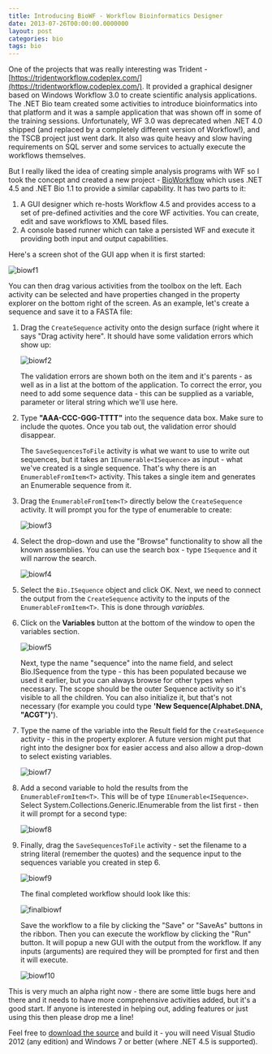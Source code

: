 ```yaml
---
title: Introducing BioWF - Workflow Bioinformatics Designer
date: 2013-07-26T00:00:00.0000000
layout: post
categories: bio
tags: bio
---
```


One of the projects that was really interesting was Trident - [https://tridentworkflow.codeplex.com/](https://tridentworkflow.codeplex.com/).  It provided a graphical designer based on Windows Workflow 3.0 to create scientific analysis applications.  The .NET Bio team created some activities to introduce bioinformatics into that platform and it was a sample application that was shown off in some of the training sessions.  Unfortunately, WF 3.0 was deprecated when .NET 4.0 shipped (and replaced by a completely different version of Workflow!), and the TSCB project just went dark.  It also was quite heavy and slow having requirements on SQL server and some services to actually execute the workflows themselves.

But I really liked the idea of creating simple analysis programs with WF so I took the concept and created a new project - [BioWorkflow](https://github.com/markjulmar/BioWorkflow/) which uses .NET 4.5 and .NET Bio 1.1 to provide a similar capability.  It has two parts to it:

1. A GUI designer which re-hosts Workflow 4.5 and provides access to a set of pre-defined activities and the core WF activities.  You can create, edit and save workflows to XML based files.
1. A console based runner which can take a persisted WF and execute it providing both input and output capabilities.

Here's a screen shot of the GUI app when it is first started:

![](/images/biowf1.jpg "biowf1")

You can then drag various activities from the toolbox on the left.  Each activity can be selected and have properties changed in the property explorer on the bottom right of the screen.  As an example, let's create a sequence and save it to a FASTA file:

1. Drag the `CreateSequence` activity onto the design surface (right where it says "Drag activity here".  It should have some validation errors which show up:

    ![](/images/biowf2.jpg "biowf2")

    The validation errors are shown both on the item and it's parents - as well as in a list at the bottom of the application.  To correct the error, you need to add some sequence data - this can be supplied as a variable, parameter or literal string which we'll use here.

1. Type **"AAA-CCC-GGG-TTTT"** into the sequence data box.  Make sure to include the quotes.  Once you tab out, the validation error should disappear.

    The `SaveSequencesToFile` activity is what we want to use to write out sequences, but it takes an `IEnumerable<ISequence>` as input - what we've created is a single sequence.  That's why there is an `EnumerableFromItem<T>` activity.  This takes a single item and generates an Enumerable sequence from it.

1. Drag the `EnumerableFromItem<T>` directly below the `CreateSequence` activity.  It will prompt you for the type of enumerable to create:

    ![](/images/biowf3.jpg "biowf3")

1. Select the drop-down and use the "Browse" functionality to show all the known assemblies.  You can use the search box - type `ISequence` and it will narrow the search.

    ![](/images/biowf41-1024x603.jpg "biowf4")

1. Select the `Bio.ISequence` object and click OK. Next, we need to connect the output from the `CreateSequence` activity to the inputs of the `EnumerableFromItem<T>`. This is done through _variables._

1. Click on the **Variables** button at the bottom of the window to open the variables section.

    ![](/images/biowf5.jpg "biowf5")

    Next, type the name "sequence" into the name field, and select Bio.ISequence from the type - this has been populated because we used it earlier, but you can always browse for other types when necessary.  The scope should be the outer Sequence activity so it's visible to all the children.  You can also initialize it, but that's not necessary (for example you could type **'New Sequence(Alphabet.DNA, "ACGT")'**).

1. Type the name of the variable into the Result field for the `CreateSequence` activity - this in the property explorer.  A future version might put that right into the designer box for easier access and also allow a drop-down to select existing variables.

    ![](/images/biowf7.jpg "biowf7")

1. Add a second variable to hold the results from the `EnumerableFromItem<T>`.  This will be of type `IEnumerable<ISequence>`. Select System.Collections.Generic.IEnumerable from the list first - then it will prompt for a second type:

    ![](/images/biowf8.jpg "biowf8")

1. Finally, drag the `SaveSequencesToFile` activity - set the filename to a string literal (remember the quotes) and the sequence input to the sequences variable you created in step 6.

    ![](/images/biowf9.jpg "biowf9")

    The final completed workflow should look like this:

    ![](/images/finalbiowf-1024x848.jpg "finalbiowf")

    Save the workflow to a file by clicking the "Save" or "SaveAs" buttons in the ribbon.  Then you can execute the workflow by clicking the "Run" button.  It will popup a new GUI with the output from the workflow.  If any inputs (arguments) are required they will be prompted for first and then it will execute.

    ![](/images/biowf10.jpg "biowf10")

This is very much an alpha right now - there are some little bugs here and there and it needs to have more comprehensive activities added, but it's a good start.  If anyone is interested in helping out, adding features or just using this then please drop me a line!

Feel free to [download the source](https://github.com/markjulmar/BioWF) and build it - you will need Visual Studio 2012 (any edition) and Windows 7 or better (where .NET 4.5 is supported).
